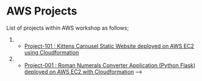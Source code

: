 # AWS Projects

List of projects within AWS workshop as follows;

1. - [Project-101 : Kittens Carousel Static Website deployed on AWS EC2 using Cloudformation](./Project-101-kittens-carousel-static-website-ec2/README.md)

2. - [Project-001 : Roman Numerals Converter Application (Python Flask) deployed on AWS EC2 with Cloudformation](./Project-001-Roman-Numerals-Converter/README.md) -->
<!--

3. - [Project-004 : Phonebook Application (Python Flask) deployed on AWS Application Load Balancer with Auto Scaling and Relational Database Service using AWS Cloudformation](./Project-004-Phonebook-Application/README.md)

4. - [Project-006 : Kittens Carousel Static Website deployed on AWS Cloudfront, S3 and Route 53 using Cloudformation](./Project-006-kittens-carousel-static-web-s3-cf/README.md)




